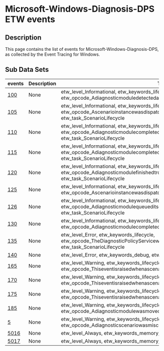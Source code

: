 # Microsoft-Windows-Diagnosis-DPS ETW events

## Description
This page contains the list of events for Microsoft-Windows-Diagnosis-DPS, as collected by the Event Tracing for Windows.

## Sub Data Sets
|events|Description|Tags|
|---|---|---|
|[100](events/event-100.md)|None|etw_level_Informational, etw_keywords_lifecycle, etw_opcode_Adiagnosticmoduledetectedaproblem, etw_task_ScenarioLifecycle|
|[105](events/event-105.md)|None|etw_level_Informational, etw_keywords_lifecycle, etw_opcode_Ascenarioinstancewasdispatchedfortroubleshooting, etw_task_ScenarioLifecycle|
|[110](events/event-110.md)|None|etw_level_Informational, etw_keywords_lifecycle, etw_opcode_Adiagnosticmodulecompletedtroubleshootingwithoutsettingaresolution, etw_task_ScenarioLifecycle|
|[115](events/event-115.md)|None|etw_level_Informational, etw_keywords_lifecycle, etw_opcode_Adiagnosticmodulecompletedtroubleshootingandsetanimmediateresolution, etw_task_ScenarioLifecycle|
|[120](events/event-120.md)|None|etw_level_Informational, etw_keywords_lifecycle, etw_opcode_Adiagnosticmodulefinishedtroubleshootingandsetanqueuedresolution, etw_task_ScenarioLifecycle|
|[125](events/event-125.md)|None|etw_level_Informational, etw_keywords_lifecycle, etw_opcode_Ascenarioinstancewasdispatchedforresolution, etw_task_ScenarioLifecycle|
|[126](events/event-126.md)|None|etw_level_Informational, etw_keywords_lifecycle, etw_opcode_Adiagnosticmodulequeueditselfforlaterinvocation, etw_task_ScenarioLifecycle|
|[130](events/event-130.md)|None|etw_level_Informational, etw_keywords_lifecycle, etw_opcode_Adiagnosticmodulecompletedresolution, etw_task_ScenarioLifecycle|
|[135](events/event-135.md)|None|etw_level_Error, etw_keywords_lifecycle, etw_opcode_TheDiagnosticPolicyServicewasnotabletoinstantiateadiagnosticmodulehost, etw_task_ScenarioLifecycle|
|[140](events/event-140.md)|None|etw_level_Error, etw_keywords_debug, etw_opcode_Debugevent, etw_task_Debugtask|
|[165](events/event-165.md)|None|etw_level_Warning, etw_keywords_lifecycle, etw_opcode_Thiseventisraisedwhenascenariofails, etw_task_ScenarioLifecycle|
|[170](events/event-170.md)|None|etw_level_Warning, etw_keywords_lifecycle, etw_opcode_Thiseventisraisedwhenascenariofails, etw_task_ScenarioLifecycle|
|[175](events/event-175.md)|None|etw_level_Warning, etw_keywords_lifecycle, etw_opcode_Thiseventisraisedwhenascenariofails, etw_task_ScenarioLifecycle|
|[185](events/event-185.md)|None|etw_level_Warning, etw_keywords_lifecycle, etw_opcode_Adiagnosticmodulewasmovedtoabrokenstate, etw_task_ScenarioLifecycle|
|[5](events/event-5.md)|None|etw_level_Warning, etw_keywords_lifecycle, etw_opcode_Adiagnosticscenariowasmisconfigured, etw_task_DPSInitialization|
|[5016](events/event-5016.md)|None|etw_level_Always, etw_keywords_memory, etw_task_task_0|
|[5017](events/event-5017.md)|None|etw_level_Always, etw_keywords_memory, etw_task_task_0|
